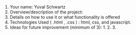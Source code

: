 1. Your name: Yuval Schwartz
2. Overview/description of the project:
3. Details on how to use it or what functionality is offered
4. Technologies Used ( .html , .css ) : html, css, and javascript.
5. Ideas for future improvement (minimum of 3): 
    1.
    2.
    3.
